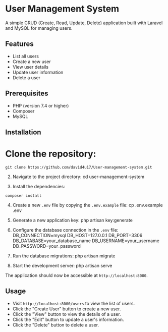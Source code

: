 # User Management System

A simple CRUD (Create, Read, Update, Delete) application built with Laravel and MySQL for managing users.

## Features

- List all users
- Create a new user
- View user details
- Update user information
- Delete a user

## Prerequisites

- PHP (version 7.4 or higher)
- Composer
- MySQL

## Installation

# Clone the repository:
```
git clone https://github.com/david4u17/User-management-system.git
```
2. Navigate to the project directory:
cd user-management-system

3. Install the dependencies:
```
composer install
```
4. Create a new `.env` file by copying the `.env.example` file:
cp .env.example .env

5. Generate a new application key:
php artisan key:generate

6. Configure the database connection in the `.env` file:
DB_CONNECTION=mysql
DB_HOST=127.0.0.1
DB_PORT=3306
DB_DATABASE=your_database_name
DB_USERNAME=your_username
DB_PASSWORD=your_password

7. Run the database migrations:
php artisan migrate

8. Start the development server:
php artisan serve

The application should now be accessible at `http://localhost:8000`.

## Usage

- Visit `http://localhost:8000/users` to view the list of users.
- Click the "Create User" button to create a new user.
- Click the "View" button to view the details of a user.
- Click the "Edit" button to update a user's information.
- Click the "Delete" button to delete a user.

